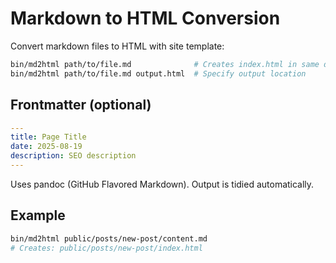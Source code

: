 # Markdown to HTML Conversion

Convert markdown files to HTML with site template:
```bash
bin/md2html path/to/file.md              # Creates index.html in same dir
bin/md2html path/to/file.md output.html  # Specify output location
```

## Frontmatter (optional)
```yaml
---
title: Page Title
date: 2025-08-19
description: SEO description
---
```

Uses pandoc (GitHub Flavored Markdown). Output is tidied automatically.

## Example
```bash
bin/md2html public/posts/new-post/content.md
# Creates: public/posts/new-post/index.html
```